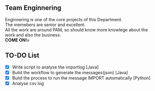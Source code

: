 
## Team Enginnering
Enginnering is one of the core projects of this Department.\
The memebers are senior and excellent.\
All the work are around PAM, so should know more knowlege about the work and also the business.\
**COME ON!**:fist:
## TO-DO List
* [x] Write script to analyse the importlog [Java]
* [x] Build the workflow to generate the messages(json) [Java]
* [x] Build the process to run the message IMPORT automatically [Python]
* [x] Analyse csv log
